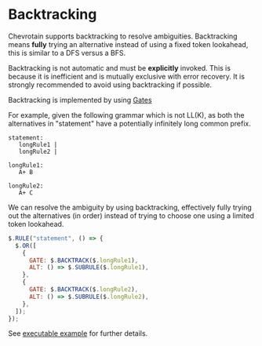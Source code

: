 # Backtracking

Chevrotain supports backtracking to resolve ambiguities.
Backtracking means **fully** trying an alternative instead of using a fixed
token lookahead, this is similar to a DFS versus a BFS.

Backtracking is not automatic and must be **explicitly** invoked.
This is because it is inefficient and is mutually exclusive with error recovery.
It is strongly recommended to avoid using backtracking if possible.

Backtracking is implemented by using [Gates](https://chevrotain.io/docs/features/gates.html)

For example, given the following grammar which is not LL(K), as
both the alternatives in "statement" have a potentially infinitely long common prefix.

```antlr
statement:
   longRule1 |
   longRule2 |

longRule1:
   A+ B

longRule2:
   A+ C
```

We can resolve the ambiguity by using backtracking, effectively fully trying out
the alternatives (in order) instead of trying to choose one using a limited token lookahead.

```javascript
$.RULE("statement", () => {
  $.OR([
    {
      GATE: $.BACKTRACK($.longRule1),
      ALT: () => $.SUBRULE($.longRule1),
    },
    {
      GATE: $.BACKTRACK($.longRule2),
      ALT: () => $.SUBRULE($.longRule2),
    },
  ]);
});
```

See [executable example](https://github.com/chevrotain/chevrotain/tree/master/examples/parser/backtracking)
for further details.
